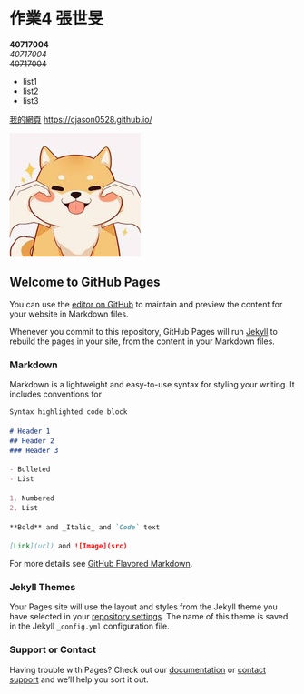 # 作業4 張世旻   
**40717004**  
*40717004*  
~~40717004~~   

* list1
* list2
* list3   

[我的網頁](https://cjason0528.github.io/)
https://cjason0528.github.io/

![Hello](https://github.com/cjason0528/cjason0528.github.io/blob/main/00.jpg)

## Welcome to GitHub Pages

You can use the [editor on GitHub](https://github.com/cjason0528/cjason0528.github.io/edit/main/README.md) to maintain and preview the content for your website in Markdown files.

Whenever you commit to this repository, GitHub Pages will run [Jekyll](https://jekyllrb.com/) to rebuild the pages in your site, from the content in your Markdown files.

### Markdown

Markdown is a lightweight and easy-to-use syntax for styling your writing. It includes conventions for

```markdown
Syntax highlighted code block

# Header 1
## Header 2
### Header 3

- Bulleted
- List

1. Numbered
2. List

**Bold** and _Italic_ and `Code` text

[Link](url) and ![Image](src)
```

For more details see [GitHub Flavored Markdown](https://guides.github.com/features/mastering-markdown/).

### Jekyll Themes

Your Pages site will use the layout and styles from the Jekyll theme you have selected in your [repository settings](https://github.com/cjason0528/cjason0528.github.io/settings). The name of this theme is saved in the Jekyll `_config.yml` configuration file.

### Support or Contact

Having trouble with Pages? Check out our [documentation](https://docs.github.com/categories/github-pages-basics/) or [contact support](https://support.github.com/contact) and we’ll help you sort it out.

